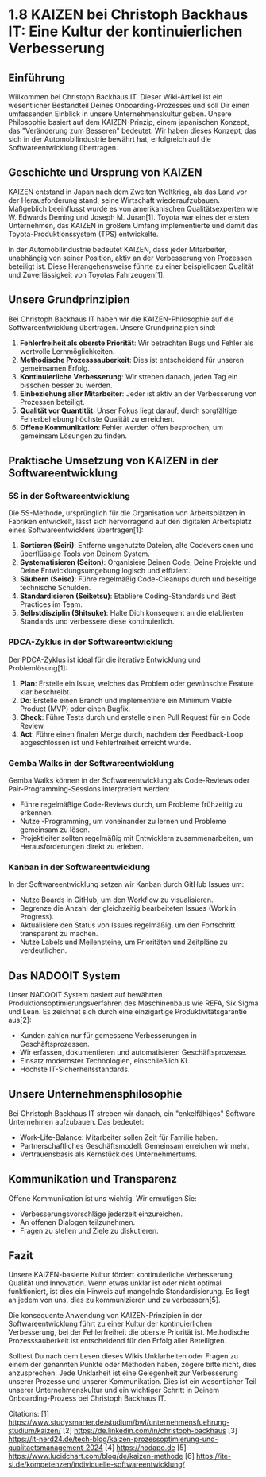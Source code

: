 # 1.8 KAIZEN bei Christoph Backhaus IT: Eine Kultur der kontinuierlichen Verbesserung

## Einführung

Willkommen bei Christoph Backhaus IT. Dieser Wiki-Artikel ist ein wesentlicher Bestandteil Deines Onboarding-Prozesses und soll Dir einen umfassenden Einblick in unsere Unternehmenskultur geben. Unsere Philosophie basiert auf dem KAIZEN-Prinzip, einem japanischen Konzept, das "Veränderung zum Besseren" bedeutet. Wir haben dieses Konzept, das sich in der Automobilindustrie bewährt hat, erfolgreich auf die Softwareentwicklung übertragen.

## Geschichte und Ursprung von KAIZEN

KAIZEN entstand in Japan nach dem Zweiten Weltkrieg, als das Land vor der Herausforderung stand, seine Wirtschaft wiederaufzubauen. Maßgeblich beeinflusst wurde es von amerikanischen Qualitätsexperten wie W. Edwards Deming und Joseph M. Juran[1]. Toyota war eines der ersten Unternehmen, das KAIZEN in großem Umfang implementierte und damit das Toyota-Produktionssystem (TPS) entwickelte.

In der Automobilindustrie bedeutet KAIZEN, dass jeder Mitarbeiter, unabhängig von seiner Position, aktiv an der Verbesserung von Prozessen beteiligt ist. Diese Herangehensweise führte zu einer beispiellosen Qualität und Zuverlässigkeit von Toyotas Fahrzeugen[1].

## Unsere Grundprinzipien

Bei Christoph Backhaus IT haben wir die KAIZEN-Philosophie auf die Softwareentwicklung übertragen. Unsere Grundprinzipien sind:

1. **Fehlerfreiheit als oberste Priorität**: Wir betrachten Bugs und Fehler als wertvolle Lernmöglichkeiten.
2. **Methodische Prozesssauberkeit**: Dies ist entscheidend für unseren gemeinsamen Erfolg.
3. **Kontinuierliche Verbesserung**: Wir streben danach, jeden Tag ein bisschen besser zu werden.
4. **Einbeziehung aller Mitarbeiter**: Jeder ist aktiv an der Verbesserung von Prozessen beteiligt.
5. **Qualität vor Quantität**: Unser Fokus liegt darauf, durch sorgfältige Fehlerbehebung höchste Qualität zu erreichen.
6. **Offene Kommunikation**: Fehler werden offen besprochen, um gemeinsam Lösungen zu finden.

## Praktische Umsetzung von KAIZEN in der Softwareentwicklung

### 5S in der Softwareentwicklung

Die 5S-Methode, ursprünglich für die Organisation von Arbeitsplätzen in Fabriken entwickelt, lässt sich hervorragend auf den digitalen Arbeitsplatz eines Softwareentwicklers übertragen[1]:

1. **Sortieren (Seiri)**: Entferne ungenutzte Dateien, alte Codeversionen und überflüssige Tools von Deinem System.
2. **Systematisieren (Seiton)**: Organisiere Deinen Code, Deine Projekte und Deine Entwicklungsumgebung logisch und effizient.
3. **Säubern (Seiso)**: Führe regelmäßig Code-Cleanups durch und beseitige technische Schulden.
4. **Standardisieren (Seiketsu)**: Etabliere Coding-Standards und Best Practices im Team.
5. **Selbstdisziplin (Shitsuke)**: Halte Dich konsequent an die etablierten Standards und verbessere diese kontinuierlich.

### PDCA-Zyklus in der Softwareentwicklung

Der PDCA-Zyklus ist ideal für die iterative Entwicklung und Problemlösung[1]:

1. **Plan**: Erstelle ein Issue, welches das Problem oder gewünschte Feature klar beschreibt.
2. **Do**: Erstelle einen Branch und implementiere ein Minimum Viable Product (MVP) oder einen Bugfix.
3. **Check**: Führe Tests durch und erstelle einen Pull Request für ein Code Review.
4. **Act**: Führe einen finalen Merge durch, nachdem der Feedback-Loop abgeschlossen ist und Fehlerfreiheit erreicht wurde.

### Gemba Walks in der Softwareentwicklung

Gemba Walks können in der Softwareentwicklung als Code-Reviews oder Pair-Programming-Sessions interpretiert werden:

- Führe regelmäßige Code-Reviews durch, um Probleme frühzeitig zu erkennen.
- Nutze -Programming, um voneinander zu lernen und Probleme gemeinsam zu lösen.
- Projektleiter sollten regelmäßig mit Entwicklern zusammenarbeiten, um Herausforderungen direkt zu erleben.

### Kanban in der Softwareentwicklung

In der Softwareentwicklung setzen wir Kanban durch GitHub Issues um:

- Nutze Boards in GitHub, um den Workflow zu visualisieren.
- Begrenze die Anzahl der gleichzeitig bearbeiteten Issues (Work in Progress).
- Aktualisiere den Status von Issues regelmäßig, um den Fortschritt transparent zu machen.
- Nutze Labels und Meilensteine, um Prioritäten und Zeitpläne zu verdeutlichen.

## Das NADOOIT System

Unser NADOOIT System basiert auf bewährten Produktionsoptimierungsverfahren des Maschinenbaus wie REFA, Six Sigma und Lean. Es zeichnet sich durch eine einzigartige Produktivitätsgarantie aus[2]:

- Kunden zahlen nur für gemessene Verbesserungen in Geschäftsprozessen.
- Wir erfassen, dokumentieren und automatisieren Geschäftsprozesse.
- Einsatz modernster Technologien, einschließlich KI.
- Höchste IT-Sicherheitsstandards.

## Unsere Unternehmensphilosophie

Bei Christoph Backhaus IT streben wir danach, ein "enkelfähiges" Software-Unternehmen aufzubauen. Das bedeutet:

- Work-Life-Balance: Mitarbeiter sollen Zeit für Familie haben.
- Partnerschaftliches Geschäftsmodell: Gemeinsam erreichen wir mehr.
- Vertrauensbasis als Kernstück des Unternehmertums.

## Kommunikation und Transparenz

Offene Kommunikation ist uns wichtig. Wir ermutigen Sie:

- Verbesserungsvorschläge jederzeit einzureichen.
- An offenen Dialogen teilzunehmen.
- Fragen zu stellen und Ziele zu diskutieren.

## Fazit

Unsere KAIZEN-basierte Kultur fördert kontinuierliche Verbesserung, Qualität und Innovation. Wenn etwas unklar ist oder nicht optimal funktioniert, ist dies ein Hinweis auf mangelnde Standardisierung. Es liegt an jedem von uns, dies zu kommunizieren und zu verbessern[5].

Die konsequente Anwendung von KAIZEN-Prinzipien in der Softwareentwicklung führt zu einer Kultur der kontinuierlichen Verbesserung, bei der Fehlerfreiheit die oberste Priorität ist. Methodische Prozesssauberkeit ist entscheidend für den Erfolg aller Beteiligten.

Solltest Du nach dem Lesen dieses Wikis Unklarheiten oder Fragen zu einem der genannten Punkte oder Methoden haben, zögere bitte nicht, dies anzusprechen. Jede Unklarheit ist eine Gelegenheit zur Verbesserung unserer Prozesse und unserer Kommunikation. Dies ist ein wesentlicher Teil unserer Unternehmenskultur und ein wichtiger Schritt in Deinem Onboarding-Prozess bei Christoph Backhaus IT.

Citations:
[1] https://www.studysmarter.de/studium/bwl/unternehmensfuehrung-studium/kaizen/
[2] https://de.linkedin.com/in/christoph-backhaus
[3] https://it-nerd24.de/tech-blog/kaizen-prozessoptimierung-und-qualitaetsmanagement-2024
[4] https://nodapo.de
[5] https://www.lucidchart.com/blog/de/kaizen-methode
[6] https://ite-si.de/kompetenzen/individuelle-softwareentwicklung/